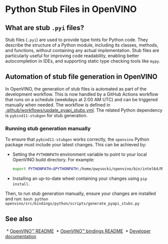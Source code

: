 # Python Stub Files in OpenVINO

## What are stub `.pyi` files?

Stub files (`.pyi`) are used to provide type hints for Python code. They describe the structure of a Python module, including its classes, methods, and functions, without containing any actual implementation. Stub files are particularly useful for improving code readability, enabling better autocompletion in IDEs, and supporting static type checking tools like `mypy`.

## Automation of stub file generation in OpenVINO

In OpenVINO, the generation of stub files is automated as part of the development workflow. This is now handled by a GitHub Actions workflow that runs on a schedule (weekdays at 2:00 AM UTC) and can be triggered manually when needed. The workflow is defined in [.github/workflows/update_pyapi_stubs.yml](../../../../.github/workflows/update_pyapi_stubs.yml). The related Python dependency is `pybind11-stubgen` for stub generation.

### Running stub generation manually

To ensure that `pybind11-stubgen` works correctly, the `openvino` Python package must include your latest changes. This can be achieved by:

- Setting the `PYTHONPATH` environment variable to point to your local OpenVINO build directory. For example:

    ```bash
    export PYTHONPATH=$PYTHONPATH:/home/pwysocki/openvino/bin/intel64/Release/python
    ```

- Installing an up-to-date wheel containing your changes using `pip install`.

Then, to run stub generation manually, ensure your changes are installed and run:
    ```bash
    python openvino/src/bindings/python/scripts/generate_pyapi_stubs.py
    ```

## See also

 * [OpenVINO™ README](../../../../README.md)
 * [OpenVINO™ bindings README](../../README.md)
 * [Developer documentation](../../../../docs/dev/index.md)
